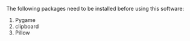 The following packages need to be installed before using this software: 
1. Pygame
2. clipboard
3. Pillow
   
